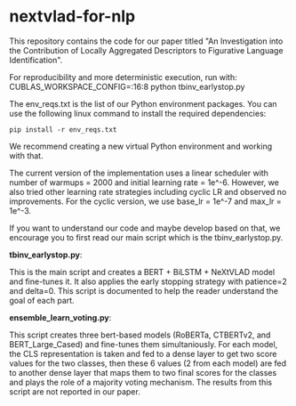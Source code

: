 # nextvlad-for-nlp
This repository contains the code for our paper titled "An Investigation into the Contribution of Locally Aggregated Descriptors to Figurative Language Identification".

For reproducibility and more deterministic execution, run with:
<br>CUBLAS_WORKSPACE_CONFIG=:16:8 python tbinv_earlystop.py

The env_reqs.txt is the list of our Python environment packages. You can use the following linux command to install the required dependencies:

```pip install -r env_reqs.txt```

We recommend creating a new virtual Python environment and working with that.


The current version of the implementation uses a linear scheduler with number of warmups = 2000 and initial learning rate = 1e^-6. However, we also tried other learning rate strategies including cyclic LR and observed no improvements. For the cyclic version, we use base_lr = 1e^-7 and max_lr = 1e^-3.


If you want to understand our code and maybe develop based on that, we encourage you to first read our main script which is the tbinv_earlystop.py.


__tbinv_earlystop.py__:

This is the main script and creates a BERT + BiLSTM + NeXtVLAD model and fine-tunes it. It also applies the early stopping strategy with patience=2 and delta=0. This script is documented to help the reader understand the goal of each part.


__ensemble_learn_voting.py__:

This script creates three bert-based models (RoBERTa, CTBERTv2, and BERT_Large_Cased) and fine-tunes them simultaniously. For each model, the CLS representation is taken and fed to a dense layer to get two score values for the two classes, then these 6 values (2 from each model) are fed to another dense layer that maps them to two final scores for the classes and plays the role of a majority voting mechanism.
The results from this script are not reported in our paper.



